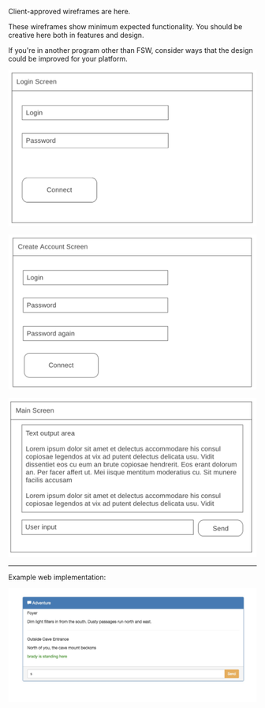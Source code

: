 Client-approved wireframes are here.

These wireframes show minimum expected functionality. You should be creative here both in features and design.

If you're in another program other than FSW, consider ways that the design could be improved for your platform.

![Login Wireframe](login.png)

![New Account Wireframe](new-acct.png)

![Main Screen Wireframe](main-screen.png)

-----

Example web implementation:

![Adventure Screenshot](adventure_screenshot.jpg)

